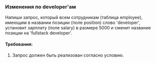 
### Изменения по developer'ам

Напиши запрос, который всем сотрудникам (таблица employee), имеющим в названии позиции (поле position) слово &#39;developer&#39;,
установит зарплату (поле salary) в размере 5000 и сменит название позиции на &#39;fullstack developer&#39;.


#### Требования:
1.	Запрос должен быть реализован согласно условию.

